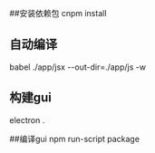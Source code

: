 
##安装依赖包
cnpm install


## 自动编译
babel ./app/jsx --out-dir=./app/js -w

## 构建gui
electron .


##编译gui
npm run-script package